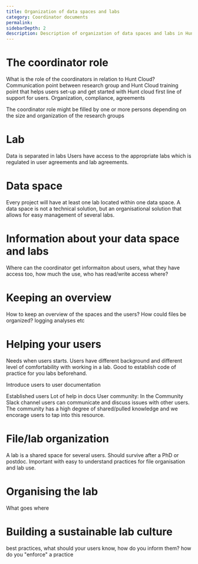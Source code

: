 ```yaml
---
title: Organization of data spaces and labs
category: Coordinator documents
permalink: 
sidebarDepth: 2
description: Description of organization of data spaces and labs in Hunt cloud
---
```


# The coordinator role

What is the role of the coordinators in relation to Hunt Cloud?
Communication point between research group and Hunt Cloud 
training point that helps users set-up and get started with Hunt cloud 
first line of support for users. 
Organization, compliance, agreements

The coordinator role might be filled by one or more persons depending on the size and organization of the research groups


# Lab

Data is separated in labs
Users have access to the appropriate labs which is regulated in user agreements and lab agreements. 

# Data space

Every project will have at least one lab located within one data space. A data space is not a technical solution, but an organisational solution that allows for easy management of several labs.

# Information about your data space and labs

Where can the coordinator get informaiton about users, what they have access too, how much the use, who has read/write access where?

# Keeping an overview 

How to keep an overview of the spaces and the users? 
How could files be organized? logging analyses etc

# Helping your users

Needs when users starts. Users have different background and different level of comfortability with working in a lab.
Good to establish code of practice for you labs beforehand.

Introduce users to user documentation

Established users
Lot of help in docs
User community: In the Community Slack channel users can communicate and discuss issues with other users. The community has a high degree of shared/pulled knowledge and we encorage users to tap into this resource. 

# File/lab organization

A lab is a shared space for several users. Should survive after a PhD or postdoc. Important with easy to understand practices for file organisation and lab use. 

# Organising the lab

What goes where

# Building a sustainable lab culture

best practices, what should your users know, how do you inform them? how do you "enforce" a practice

